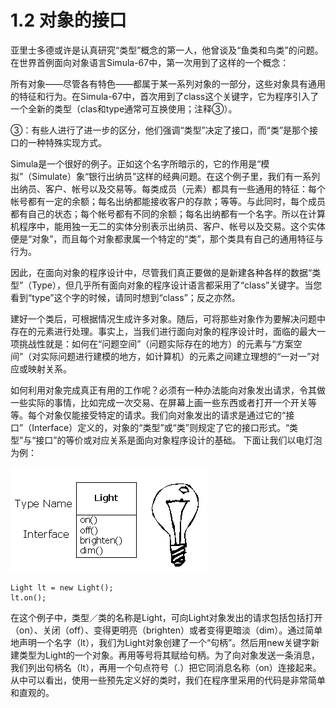 # 1.2 对象的接口

亚里士多德或许是认真研究“类型”概念的第一人，他曾谈及“鱼类和鸟类”的问题。在世界首例面向对象语言Simula-67中，第一次用到了这样的一个概念：

所有对象——尽管各有特色——都属于某一系列对象的一部分，这些对象具有通用的特征和行为。在Simula-67中，首次用到了class这个关键字，它为程序引入了一个全新的类型（clas和type通常可互换使用；注释③）。

③：有些人进行了进一步的区分，他们强调“类型”决定了接口，而“类”是那个接口的一种特殊实现方式。

Simula是一个很好的例子。正如这个名字所暗示的，它的作用是“模拟”（Simulate）象“银行出纳员”这样的经典问题。在这个例子里，我们有一系列出纳员、客户、帐号以及交易等。每类成员（元素）都具有一些通用的特征：每个帐号都有一定的余额；每名出纳都能接收客户的存款；等等。与此同时，每个成员都有自己的状态；每个帐号都有不同的余额；每名出纳都有一个名字。所以在计算机程序中，能用独一无二的实体分别表示出纳员、客户、帐号以及交易。这个实体便是“对象”，而且每个对象都隶属一个特定的“类”，那个类具有自己的通用特征与行为。

因此，在面向对象的程序设计中，尽管我们真正要做的是新建各种各样的数据“类型”（Type），但几乎所有面向对象的程序设计语言都采用了“class”关键字。当您看到“type”这个字的时候，请同时想到“class”；反之亦然。

建好一个类后，可根据情况生成许多对象。随后，可将那些对象作为要解决问题中存在的元素进行处理。事实上，当我们进行面向对象的程序设计时，面临的最大一项挑战性就是：如何在“问题空间”（问题实际存在的地方）的元素与“方案空间”（对实际问题进行建模的地方，如计算机）的元素之间建立理想的“一对一”对应或映射关系。

如何利用对象完成真正有用的工作呢？必须有一种办法能向对象发出请求，令其做一些实际的事情，比如完成一次交易、在屏幕上画一些东西或者打开一个开关等等。每个对象仅能接受特定的请求。我们向对象发出的请求是通过它的“接口”（Interface）定义的，对象的“类型”或“类”则规定了它的接口形式。“类型”与“接口”的等价或对应关系是面向对象程序设计的基础。
下面让我们以电灯泡为例：

![](1-1.gif)

```
Light lt = new Light();
lt.on();
```

在这个例子中，类型／类的名称是Light，可向Light对象发出的请求包括包括打开（on）、关闭（off）、变得更明亮（brighten）或者变得更暗淡（dim）。通过简单地声明一个名字（lt），我们为Light对象创建了一个“句柄”。然后用new关键字新建类型为Light的一个对象。再用等号将其赋给句柄。为了向对象发送一条消息，我们列出句柄名（lt），再用一个句点符号（.）把它同消息名称（on）连接起来。从中可以看出，使用一些预先定义好的类时，我们在程序里采用的代码是非常简单和直观的。


